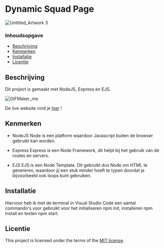 # Dynamic Squad Page

![Untitled_Artwork 3](https://github.com/lisagjh/connect-your-tribe-squad-page/assets/131701505/8359ca21-ef9c-422d-9ec3-9aa9a06cfba7)

### Inhoudsopgave

  * [Beschrijving](#beschrijving)
  * [Kenmerken](#kenmerken)
  * [Installatie](#installatie)
  * [Licentie](#licentie)
   


## Beschrijving
<!-- In de Beschrijving staat hoe je project er uit ziet, hoe het werkt en wat je er mee kan. -->
<!-- Voeg een mooie poster visual toe 📸 -->
<!-- Voeg een link toe naar Github Pages 🌐-->

Dit project is gemaakt met NodeJS, Express en EJS.

![GIFMaker_me](https://github.com/lisagjh/connect-your-tribe-squad-page/assets/131701505/8706023c-c80d-44b6-ac0e-06e02f71c6e2)

De live website vind je [hier](https://connect-your-tribe-squad-page.onrender.com/) !

## Kenmerken
* NodeJS
Node is een platform waardoor Javascript buiten de browser gebruikt kan worden.

* Express
Express is een Node Framework, dit helpt bij het gebruik van de routes en servers.

* EJS
EJS is een Node Template. Dit gebruikt dus Node om HTML te genereren, waardoor jij een stuk minder hoeft te typen doordat je bijvoorbeeld ook loops kunt gebruiken.

## Installatie
Hiervoor heb ik met de terminal in Visual Studio Code een aantal commando's voor gebruikt voor het initialiseren npm init, installeren npm install en testen npm start. 

## Licentie

This project is licensed under the terms of the [MIT license](./LICENSE).
